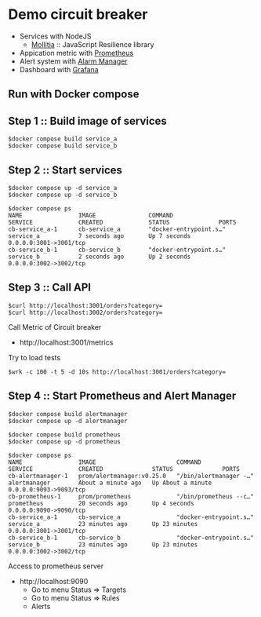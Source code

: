 # Demo circuit breaker
* Services with NodeJS
  * [Mollitia](https://genesys.github.io/mollitia/) :: JavaScript Resilience library
* Appication metric with [Prometheus](https://prometheus.io/)
* Alert system with [Alarm Manager](https://prometheus.io/docs/alerting/latest/alertmanager/)
* Dashboard with [Grafana](https://grafana.com/)

## Run with Docker compose

## Step 1 :: Build image of services
```
$docker compose build service_a
$docker compose build service_b
```

## Step 2 :: Start services
```
$docker compose up -d service_a
$docker compose up -d service_b

$docker compose ps
NAME                IMAGE               COMMAND                  SERVICE             CREATED             STATUS              PORTS
cb-service_a-1      cb-service_a        "docker-entrypoint.s…"   service_a           7 seconds ago       Up 7 seconds        0.0.0.0:3001->3001/tcp
cb-service_b-1      cb-service_b        "docker-entrypoint.s…"   service_b           2 seconds ago       Up 2 seconds        0.0.0.0:3002->3002/tcp
```

## Step 3 :: Call API
```
$curl http://localhost:3001/orders?category=
$curl http://localhost:3002/orders?category=
```

Call Metric of Circuit breaker
* http://localhost:3001/metrics


Try to load tests
```
$wrk -c 100 -t 5 -d 10s http://localhost:3001/orders?category=
```


## Step 4 :: Start Prometheus and Alert Manager
```
$docker compose build alertmanager
$docker compose up -d alertmanager

$docker compose build prometheus
$docker compose up -d prometheus

$docker compose ps
NAME                IMAGE                       COMMAND                  SERVICE             CREATED              STATUS              PORTS
cb-alertmanager-1   prom/alertmanager:v0.25.0   "/bin/alertmanager -…"   alertmanager        About a minute ago   Up About a minute   0.0.0.0:9093->9093/tcp
cb-prometheus-1     prom/prometheus             "/bin/prometheus --c…"   prometheus          20 seconds ago       Up 4 seconds        0.0.0.0:9090->9090/tcp
cb-service_a-1      cb-service_a                "docker-entrypoint.s…"   service_a           23 minutes ago       Up 23 minutes       0.0.0.0:3001->3001/tcp
cb-service_b-1      cb-service_b                "docker-entrypoint.s…"   service_b           23 minutes ago       Up 23 minutes       0.0.0.0:3002->3002/tcp
```

Access to prometheus server
* http://localhost:9090
  * Go to menu Status => Targets
  * Go to menu Status => Rules
  * Alerts


